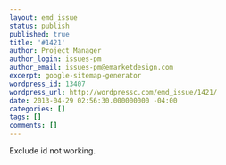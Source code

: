 ```yaml
---
layout: emd_issue
status: publish
published: true
title: '#1421'
author: Project Manager
author_login: issues-pm
author_email: issues-pm@emarketdesign.com
excerpt: google-sitemap-generator
wordpress_id: 13407
wordpress_url: http://wordpressc.com/emd_issue/1421/
date: 2013-04-29 02:56:30.000000000 -04:00
categories: []
tags: []
comments: []
---
```

Exclude id not working.
